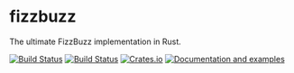 # fizzbuzz

The ultimate FizzBuzz implementation in Rust.

[![Build Status](https://travis-ci.org/bugaevc/fizzbuzz.svg?branch=master)](https://travis-ci.org/bugaevc/fizzbuzz)
[![Build Status](https://ci.appveyor.com/api/projects/status/8y9twbq79e77eqs0?svg=true)](https://ci.appveyor.com/project/bugaevc/fizzbuzz)
[![Crates.io](https://img.shields.io/crates/v/fizzbuzz.svg)](https://crates.io/crates/fizzbuzz)
[![Documentation and examples](https://img.shields.io/badge/docs-docs.rs-brightgreen.svg)](https://docs.rs/fizzbuzz)
